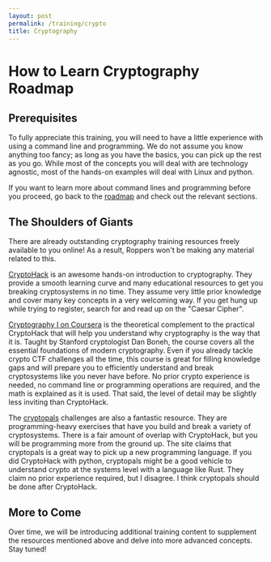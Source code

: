 ```yaml
---
layout: post
permalink: /training/crypto
title: Cryptography
---
```


# How to Learn Cryptography Roadmap 

## Prerequisites ##

To fully appreciate this training, you will need to have a little experience with using a command line and programming. We do not assume you know anything too fancy; as long as you have the basics, you can pick up the rest as you go. While most of the concepts you will deal with are technology agnostic, most of the hands-on examples will deal with Linux and python. 

If you want to learn more about command lines and programming before you proceed, go back to the [roadmap](https://github.com/Forged-by-the-C/roadmap) and check out the relevant sections.


## The Shoulders of Giants ##

There are already outstanding cryptography training resources freely available to you online! As a result, Roppers won't be making any material related to this.

[CryptoHack](https://cryptohack.org/) is an awesome hands-on introduction to cryptography. They provide a smooth learning curve and many educational resources to get you breaking cryptosystems in no time. They assume very little prior knowledge and cover many key concepts in a very welcoming way. If you get hung up while trying to register, search for and read up on the "Caesar Cipher".

[Cryptography I on Coursera](https://www.coursera.org/learn/crypto) is the theoretical complement to the practical CryptoHack that will help you understand why cryptography is the way that it is. Taught by Stanford cryptologist Dan Boneh, the course covers all the essential foundations of modern cryptography. Even if you already tackle crypto CTF challenges all the time, this course is great for filling knowledge gaps and will prepare you to efficiently understand and break cryptosystems like you never have before. No prior crypto experience is needed, no command line or programming operations are required, and the math is explained as it is used. That said, the level of detail may be slightly less inviting than CryptoHack.

The [cryptopals](https://cryptopals.com/) challenges are also a fantastic resource. They are programming-heavy exercises that have you build and break a variety of cryptosystems. There is a fair amount of overlap with CryptoHack, but you will be programming more from the ground up. The site claims that cryptopals is a great way to pick up a new programming language. If you did CryptoHack with python, cryptopals might be a good vehicle to understand crypto at the systems level with a language like Rust. They claim no prior experience required, but I disagree. I think cryptopals should be done after CryptoHack.


## More to Come ##

Over time, we will be introducing additional training content to supplement the resources mentioned above and delve into more advanced concepts. Stay tuned!
